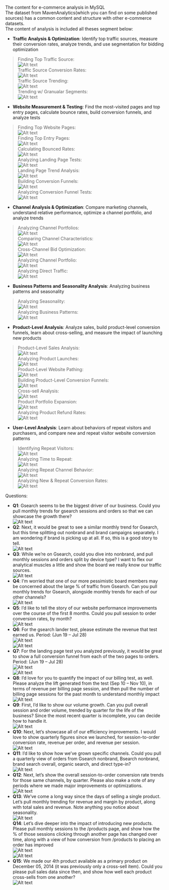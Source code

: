 The content for e-commerce analysis in MySQL  
The dataset from MavenAnalytics(which you can find on some published sources) has a common content and structure with other e-commerce datasets.  
The content of analysis is included all theses segment below:  
- **Traffic Analysis & Optimization**: Identify top traffic sources, measure their conversion rates, analyze trends, and use segmentation for bidding optimization  
> Finding Top Traffic Source:  
![Alt text](https://raw.githubusercontent.com/trieulch/E-commerce-Analysis/refs/heads/main/Traffic%20Analysis%20%26%20Optimization/Results/1_traffic_source_analysis.png)  
> Traffic Source Conversion Rates:  
![Alt text](https://raw.githubusercontent.com/trieulch/E-commerce-Analysis/refs/heads/main/Traffic%20Analysis%20%26%20Optimization/Results/2_traffic_source_analysis.png)  
> Traffic Source Trending:  
![Alt text](https://raw.githubusercontent.com/trieulch/E-commerce-Analysis/refs/heads/main/Traffic%20Analysis%20%26%20Optimization/Results/3_traffic_source_analysis.png)  
> Trending w/ Granualar Segments:  
![Alt text](https://raw.githubusercontent.com/trieulch/E-commerce-Analysis/refs/heads/main/Traffic%20Analysis%20%26%20Optimization/Results/4_traffic_source_analysis.png)  
- **Website Measurement & Testing**: Find the most-visited pages and top entry pages, calculate bounce rates, build conversion funnels, and analyze tests  
> Finding Top Website Pages:  
![Alt text](https://raw.githubusercontent.com/trieulch/E-commerce-Analysis/refs/heads/main/Website%20Measurement%20%26%20Testing/Results/1_website_measurement_testing.png)  
> Finding Top Entry Pages:  
![Alt text](https://raw.githubusercontent.com/trieulch/E-commerce-Analysis/refs/heads/main/Website%20Measurement%20%26%20Testing/Results/2_website_measurement_testing.png)  
> Calculating Bounced Rates:  
![Alt text](https://raw.githubusercontent.com/trieulch/E-commerce-Analysis/refs/heads/main/Website%20Measurement%20%26%20Testing/Results/3_website_measurement_testing.png)  
> Analyzing Landing Page Tests:  
![Alt text](https://raw.githubusercontent.com/trieulch/E-commerce-Analysis/refs/heads/main/Website%20Measurement%20%26%20Testing/Results/4_website_measurement_testing.png)  
> Landing Page Trend Analysis:  
![Alt text](https://raw.githubusercontent.com/trieulch/E-commerce-Analysis/refs/heads/main/Website%20Measurement%20%26%20Testing/Results/5_website_measurement_testing.png)  
> Building Conversion Funnels:  
![Alt text](https://raw.githubusercontent.com/trieulch/E-commerce-Analysis/refs/heads/main/Website%20Measurement%20%26%20Testing/Results/6_website_measurement_testing.png)  
> Analyzing Conversion Funnel Tests:  
![Alt text](https://raw.githubusercontent.com/trieulch/E-commerce-Analysis/refs/heads/main/Website%20Measurement%20%26%20Testing/Results/7_website_measurement_testing.png)  
- **Channel Analysis & Optimization**: Compare marketing channels, understand relative performance, optimize a channel portfolio, and analyze trends
> Analyzing Channel Portfolios:  
![Alt text](https://github.com/trieulch/E-commerce-Analysis/blob/main/Channel%20Analysis%20%26%20Optimization/Result/1_Channel_Analysis_Optimization.png)  
> Comparing Channel Characteristics:  
![Alt text](https://github.com/trieulch/E-commerce-Analysis/blob/main/Channel%20Analysis%20%26%20Optimization/Result/2_Channel_Analysis_Optimization.png)  
> Cross-Channel Bid Optimization:  
![Alt text](https://github.com/trieulch/E-commerce-Analysis/blob/main/Channel%20Analysis%20%26%20Optimization/Result/3_Channel_Analysis_Optimization.png)  
> Analyzing Channel Portfolio:  
![Alt text](https://github.com/trieulch/E-commerce-Analysis/blob/main/Channel%20Analysis%20%26%20Optimization/Result/4_Channel_Analysis_Optimization.png)  
> Analyzing Direct Traffic:  
![Alt text](https://github.com/trieulch/E-commerce-Analysis/blob/main/Channel%20Analysis%20%26%20Optimization/Result/5_Channel_Analysis_Optimization.png)  
- **Business Patterns and Seasonality Analysis**: Analyzing business patterns and seasonality
> Analyzing Seasonality:  
![Alt text](https://raw.githubusercontent.com/trieulch/E-commerce-Analysis/refs/heads/main/Business%20Patterns%20and%20Seasonality%20Analysis/Result/1_Business_Patterns_And_Seasonality_Analysis.png)  
> Analyzing Business Patterns:  
![Alt text](https://raw.githubusercontent.com/trieulch/E-commerce-Analysis/refs/heads/main/Business%20Patterns%20and%20Seasonality%20Analysis/Result/2_Business_Patterns_And_Seasonality_Analysis.png)  
- **Product-Level Analysis**: Analyze sales, build product-level conversion funnels, learn about cross-selling, and measure the impact of launching new products  
> Product-Level Sales Analysis:  
![Alt text](https://raw.githubusercontent.com/trieulch/E-commerce-Analysis/refs/heads/main/Product%20Level%20Analysis/Results/1_Product_Level_Analysis.png)  
> Analyzing Product Launches:  
![Alt text](https://raw.githubusercontent.com/trieulch/E-commerce-Analysis/refs/heads/main/Product%20Level%20Analysis/Results/2_Product_Level_Analysis.png)  
> Product-Level Website Pathing:  
![Alt text](https://raw.githubusercontent.com/trieulch/E-commerce-Analysis/refs/heads/main/Product%20Level%20Analysis/Results/3_Product_Level_Analysis.png)  
> Building Product-Level Conversion Funnels:  
![Alt text](https://raw.githubusercontent.com/trieulch/E-commerce-Analysis/refs/heads/main/Product%20Level%20Analysis/Results/4_Product_Level_Analysis.png)  
> Cross-sell Analysis:  
![Alt text](https://raw.githubusercontent.com/trieulch/E-commerce-Analysis/refs/heads/main/Product%20Level%20Analysis/Results/5_Product_Level_Analysis.png)  
> Product Portfolio Expansion:  
![Alt text](https://raw.githubusercontent.com/trieulch/E-commerce-Analysis/refs/heads/main/Product%20Level%20Analysis/Results/6_Product_Level_Analysis.png)  
> Analyzing Product Refund Rates:  
![Alt text](https://raw.githubusercontent.com/trieulch/E-commerce-Analysis/refs/heads/main/Product%20Level%20Analysis/Results/7_Product_Level_Analysis.png)  
- **User-Level Analysis**: Learn about behaviors of repeat visitors and purchasers, and compare new and repeat visitor website conversion patterns  
> Identifying Repeat Visitors:  
![Alt text](https://raw.githubusercontent.com/trieulch/E-commerce-Analysis/refs/heads/main/User%20Level%20Analysis/Results/1_User_Level_Analysis.png)  
> Analyzing Time to Repeat:  
![Alt text](https://raw.githubusercontent.com/trieulch/E-commerce-Analysis/refs/heads/main/User%20Level%20Analysis/Results/2_User_Level_Analysis.png)  
> Analyzing Repeat Channel Behavior:  
![Alt text](https://raw.githubusercontent.com/trieulch/E-commerce-Analysis/refs/heads/main/User%20Level%20Analysis/Results/3_User_Level_Analysis.png)  
> Analyzing New & Repeat Conversion Rates:  
![Alt text](https://raw.githubusercontent.com/trieulch/E-commerce-Analysis/refs/heads/main/User%20Level%20Analysis/Results/4_User_Level_Analysis.png)  


  Questions:  
- **Q1**: Gsearch seems to be the biggest driver of our business. Could you pull monthly trends for gsearch sessions 
and orders so that we can showcase the growth there?  
![Alt text](https://raw.githubusercontent.com/trieulch/E-commerce-Analysis/refs/heads/main/results/Q1.png)  
- **Q2**: Next, it would be great to see a similar monthly trend for Gsearch, but this time splitting out nonbrand and 
brand campaigns separately. I am wondering if brand is picking up at all. If so, this is a good story to tell.  
![Alt text](https://raw.githubusercontent.com/trieulch/E-commerce-Analysis/refs/heads/main/results/Q2.png)  
- **Q3**: While we’re on Gsearch, could you dive into nonbrand, and pull monthly sessions and orders split by device 
type? I want to flex our analytical muscles a little and show the board we really know our traffic sources.  
![Alt text](https://raw.githubusercontent.com/trieulch/E-commerce-Analysis/refs/heads/main/results/Q3.png)  
- **Q4**: I’m worried that one of our more pessimistic board members may be concerned about the large % of traffic from 
Gsearch. Can you pull monthly trends for Gsearch, alongside monthly trends for each of our other channels?  
![Alt text](https://raw.githubusercontent.com/trieulch/E-commerce-Analysis/refs/heads/main/results/Q4.png)  
- **Q5**: I’d like to tell the story of our website performance improvements over the course of the first 8 months. 
Could you pull session to order conversion rates, by month?  
![Alt text](https://raw.githubusercontent.com/trieulch/E-commerce-Analysis/refs/heads/main/results/Q5.png)  
- **Q6**: For the gsearch lander test, please estimate the revenue that test earned us. Period: (Jun 19 – Jul 28)  
![Alt text](https://raw.githubusercontent.com/trieulch/E-commerce-Analysis/refs/heads/main/results/Q6.png)  
![Alt text](https://raw.githubusercontent.com/trieulch/E-commerce-Analysis/refs/heads/main/results/Q6_1.png)  
- **Q7**: For the landing page test you analyzed previously, it would be great to show a full conversion funnel from each 
of the two pages to orders. Period: (Jun 19 – Jul 28)  
![Alt text](https://raw.githubusercontent.com/trieulch/E-commerce-Analysis/refs/heads/main/results/Q7.png)  
![Alt text](https://raw.githubusercontent.com/trieulch/E-commerce-Analysis/refs/heads/main/results/Q7_1.png)  
- **Q8**: I’d love for you to quantify the impact of our billing test, as well. Please analyze the lift generated from the test 
(Sep 10 – Nov 10), in terms of revenue per billing page session, and then pull the number of billing page sessions 
for the past month to understand monthly impact  
![Alt text](https://raw.githubusercontent.com/trieulch/E-commerce-Analysis/refs/heads/main/results/Q8.png)  
- **Q9**: First, I’d like to show our volume growth. Can you pull overall session and order volume, trended by quarter 
for the life of the business? Since the most recent quarter is incomplete, you can decide how to handle it.  
![Alt text](https://raw.githubusercontent.com/trieulch/E-commerce-Analysis/refs/heads/main/results/Q9.png)  
- **Q10**: Next, let’s showcase all of our efficiency improvements. I would love to show quarterly figures since we 
launched, for session-to-order conversion rate, revenue per order, and revenue per session.  
![Alt text](https://raw.githubusercontent.com/trieulch/E-commerce-Analysis/refs/heads/main/results/Q10.png)  
- **Q11**: I’d like to show how we’ve grown specific channels. Could you pull a quarterly view of orders from Gsearch 
nonbrand, Bsearch nonbrand, brand search overall, organic search, and direct type-in?  
![Alt text](https://raw.githubusercontent.com/trieulch/E-commerce-Analysis/refs/heads/main/results/Q11.png)  
- **Q12**: Next, let’s show the overall session-to-order conversion rate trends for those same channels, by quarter. 
Please also make a note of any periods where we made major improvements or optimizations.  
![Alt text](https://raw.githubusercontent.com/trieulch/E-commerce-Analysis/refs/heads/main/results/Q12.png)  
- **Q13**: We’ve come a long way since the days of selling a single product. Let’s pull monthly trending for revenue 
and margin by product, along with total sales and revenue. Note anything you notice about seasonality.  
![Alt text](https://raw.githubusercontent.com/trieulch/E-commerce-Analysis/refs/heads/main/results/Q13.png)  
**Q14**: Let’s dive deeper into the impact of introducing new products. Please pull monthly sessions to the /products 
page, and show how the % of those sessions clicking through another page has changed over time, along with 
a view of how conversion from /products to placing an order has improved  
![Alt text](https://raw.githubusercontent.com/trieulch/E-commerce-Analysis/refs/heads/main/results/Q14.png)  
![Alt text](https://raw.githubusercontent.com/trieulch/E-commerce-Analysis/refs/heads/main/results/Q14_1.png)  
- **Q15**: We made our 4th product available as a primary product on December 05, 2014 (it was previously only a cross-sell 
item). Could you please pull sales data since then, and show how well each product cross-sells from one another?  
![Alt text](https://raw.githubusercontent.com/trieulch/E-commerce-Analysis/refs/heads/main/results/Q15.png)  
